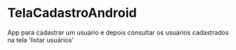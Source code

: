 # TelaCadastroAndroid

App para cadastrar um usuário e depois consultar os usuários cadastrados na tela 'listar usuários'
